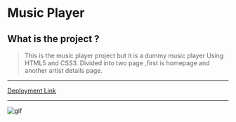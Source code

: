 # Music Player

## What is the project ?
>This is the music player project but it is a dummy music player Using HTML5 and CSS3. Divided into two page ,first is homepage and another artist details page.

---

[Deployment Link](https://ayushkumar731.github.io/music-player/)

---
![gif](./gif/music-player.gif)